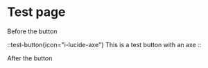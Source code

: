 # Test page

Before the button

::test-button{icon="i-lucide-axe"}
This is a test button with an axe
::

After the button
